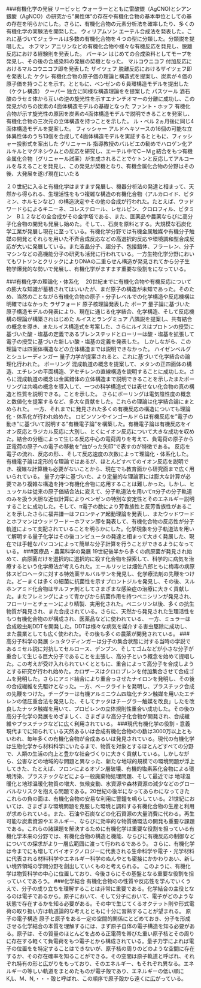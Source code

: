 ###有機化学の発展
リービッヒ
ウォーラーとともに雷酸銀（AgCNO)とシアン銀酸（AgNCO）の研究から”異性体”の存在や有機化合物の基本単位としての基の存在を明らかにした。さらに、有機化合物の元素分析法を確率したり、多くの有機化学の実験法を開発した。
ウィリアムソン
エーテル合成法を発表した。これに基づいてジェラールは多数の有機化合物を４つの型に分類した。分類説を提唱した。
ホフマン
アニリンなどの有機化合物や様々な有機反応を発見し、脱離反応における経験則を発表した。
バーキン
はじめての合成染料としてモープを発見し、その後の合成染料の発展の契機となった。
マルコウニコフ
付加反応におけるマルコウニコフ即を発表した
ザイツェフ
脱離反応におけるザイツェフ即を発表した
ケクレ
有機化合物の原子価の理論と構造式を提案し、炭素が４価の原子価を持つことを示す。とともに、ベンゼンの６員環構造モデルを提出した（ケクレ構造）
クーパー
独立に同様な構造理論をを提案した
パスツール
酒石酸のラセミ体から互いの逆の旋光性を示すエナンチオマーの分離に成功し、この発見がのちの炭素の4面体構造モデルの基礎となった
ファント・ホッフ
有機化合物が示す旋光性の原因を炭素の4面体構造モデルで説明できることを発案し、有機化合物の三次元の立体構造を持つことを示した。
ル・ベル
2ヵ月後に同じ4面体構造モデルを提案した。
フィッシャー
アルドヘキソースの16個の可能な立体異性体のうち13個を合成して4面体構造モデルを実証するとともに、フィッシャー投影式を案出した
グリニャール
指導教授のバルビエの勧めでハロゲン化アルキルとマグネシウムとの反応を研究し、エーテル中でC－Mｇ結合をもつ有機金属化合物（グリニャール試薬）が生成されることでケトンと反応してアルコールを与えることを発見し、この発見が契機となり、有機金属化合物の分野はその後、大発展を遂げ現在にいたる

２０世紀に入ると有機化学はますます発展し、機器分析法の発達と相まって、天然から得られる、生理活性をもつ複雑な構造の有機化合物（アルカロイド、ビタミン、ホルモンなど）の構造決定やその他の合成が行われた。たとえば、ウッドワードらによるキニーネ、コレステロール、レセルピン、クロロフィル、ビタミン　B１２などの全合成がその金字塔である、また、医薬品や農薬ならびに高分子化合物の開発も発展し始めた。そして、、石炭を原料とする。大規模な石炭化学工業が発展し現在に至っている。有機化学分野では有機金属触媒や有機分子触媒の開発とそれらを用いた不斉合成反応などの高選択的反応や環境調和型合成反応が大いに発展している。また液晶分子、超分子、包接錯体、フラーレン、分子マシンなどの高機能分子の研究も活発に行われている。一方生物化学分野においてもワトソンとクリックによりDNAの二重らせん構造が発見されてから分子生物学爆発的な勢いで発展し、有機化学がますます重要な役割をになっている。

###有機化学の理論化・体系化
　20世紀までに有機化合物や有機反応についての膨大な知識が蓄積されてはいいたが、まだ原子の構造が未知であった。そのため、当然のことながら有機化合物の原子・分子レベルでの化学構造や反応機構は明確ではなかった
ラザフォード
原子核理論発表した
ボーア
量子論に基づいた原子構造モデルの発表により、現在に通じる化学結合、化学構造、そして反応機構の理論が構築されはじめた
ルイスとラングミュア
八隅説を提案し、共有結合の概念を導き、またルイス構造式を考案した、さらにルイスはプロトンの授受に基づいた酸・塩基の定義であるブレンステッドとローリーは酸・塩基を拡張して電子の授受に基づいた新しい酸・塩基の定義を発表した。
しかしながら、この理論では四面体構造などの立体構造までは説明できなかった。
ハイゼンベルグとシュレーディンガー
量子力学が提案されると、これに基づいて化学結合の論理化行われた。
ボーリング
混成軌道の概念を提案して、メタンの正四面体の構造、エチレンの平面構造、アセチレンの直線構造を説明することに成功した。さらに混成軌道の概念は金属錯体の立体構造まで説明できることを示したまたボーリングは共鳴の概念を導入して、一つの科学構造式では表せない化合物の真の構造と性質を説明できる。ことを示した。
さらにボーリングは電気陰性度の概念と数値化を提案するなど、多大な貢献をした。これらの理論は化学結合論にまとめられた。
一方、それまでに発見された多くの有機反応の構造についても理論化・体系化が行われ始めた。
ロビンソンやインゴールドらは有機反応を”電子の動き”に基づいて説明する”有機電子論”を構築した。有機電子論は有機反応をイオン反応とラジカル反応に大別し、とくにイオン反応について大きな成功を収めた。結合の分極によって生じる反応中心の電荷周りを考えて、負電荷の原子から正電荷の原子への電子の移動を”曲がった矢印”で表すのが特徴である。
反応を電子の流れ、反応の形、、そして反応速度の次数によって理論化・体系化した。有機電子論は定形的な理論ではあるが、ほとんどすべてのイオン反応を説明でき、複雑な計算機も必要がないことから、現在でも教育面から研究面まで広く用いられている。
量子力学に基づいた、より定量的な理論家には膨大な計算が必要であり複雑な構造を持つ有機化合物に応用することは難しかった。しかし、ヒュッケルは従来の原子価結合法に変えて、分子軌道法を用いてπ分子の分子軌道のみを扱う大胆な近似計算によりペンゼンの特別な安定性とそのエネルギー説明することに成功した。そして、π電子の数により芳香族性と反芳香族性があることを示したさらに福井謙一はフロンティア起動理論を発表し、またウッドワードとホフマンはウッドワードーホフマン即を発表して、有機化合物の反応性が分子軌道によって支配されていることを明らかにした。化学現象を分子軌道法を用いて解明する量子化学はその後コンピュータの発達と相まって大きく発展した、現在では手軽なパソコンによって簡単な分子計算を行うことができるようになっている。
###医療品・農薬科学の発展
19世紀後半から多くの病原菌が発見され始めて、病原菌だけを選択的に選択的に殺す化合物を探索して、科学的に病気を治療するという化学療法が考えられた。エールリッヒは畑佐八郎ともに梅毒の病原体スピロヘータに対する特効薬サルバルサンを発見し、化学療法剤の先鞭をつけた。どーまくは多くの細菌に抗菌性を示すプロントジルを発見し、その後、スルホンアミド化合物はサルファ剤としてさまざまな感染症の治療に大きく貢献した。またフレミングによって青かびから抗菌作用を持つペニシリンが発見され、フローリーとチェーンにより精製、実用化された。ペニシリン以後、多くの抗生物質が発見され、また合成されている。さらに、天然から発見された生理活性をもつ有機化合物のが構成され、医薬品などに使われている、
一方、ミュラーは合成殺虫剤DDTを開発した。DDTは様々な病気を媒介する害虫駆除に成功し、また農業としても広く使われた。その後も多くの農薬が開発されている。
###高分子科学の発展
シュタウディンガーは分子の集合状態に対する当時の学説であるミセル説に対抗してセルロース、デンプン、そしてゴムなどが小さな分子が重合して生じる巨大分子であることを主張し、高分子という概念を始めて提唱した。この考えが受け入れられていくとともに、重合によって高分子を合成しようとする研究が行われ始めた。カロザースはクロロブレンを付加集合させて合成ゴムを発明した。さらにアミド結合により重合っさせたナイロンを発明し、その後の合成繊維を先駆けとなった。一方、ベークライトを発明し、プラスチック合成の先鞭をつけた。チーグラーは有機アルミニウム四塩化チタン触媒を用いたエチレンの低圧重合法を発見した、そしてナッタはチーグラー触媒を改良」したを改良したナッタ触媒を用いて、プロビレンの立体規則性重合い成功した。その後の高分子化学の発展をめざましく、さまざまな高分子化合物が開発され、合成繊維やプラスチックなどに広く利用されている。
###現代有機化学の役割・意義
現代までに知られている天然あるいは合成有機化合物のの数は3000万以上ともいわれ、毎年多くの有機化合物が合成あるいは発見されている。現代の有機化学は生物化学から材料科学にいたるまで、物質を対象とするほとんどすべての分野で、人類の生活の向上と豊かな社会づくりに大きく貢献している。しかしながら、公害などの地域的な問題と異なった、新たな地球的規模での環境問題が浮上してきた、たとえば、フロンによるオゾン層破壊、有機的塩素系化合物による環境汚染、プラスチックなどによる一般廃棄物処理問題、そして最近では
地球温暖化と地球温暖化物質の増大、気候変動、水資源や森林資源の減少などのグローバルなリスクを抱える問題である。20世紀の後半になってあらわになってきたこれらの負の面は、有機化合物の安易な利用に警鐘を鳴らしている。21世紀においては、さまざまな環境問題を克服した環境と調和する有機化合物の生産と利用が求められている。また、石油や石炭などの化石資源の大量消費に代わる。再生可能な炭素資源やエネルギー、ならびに効率的な物質循環法の開発も重要な課題である。これらの諸課題を解決するために有機化学は重要な役割を担っている有機化学本来の分野では、有機化合物の構造と機能、ならびに有機反応の制御などについての探求がより一層広範囲に渡って行われるであろう。
さらに、有機化学は今までにも増してバイオテクノロジーに代表される生命科学や電子・光学材料に代表される材料科学やエネルギー科学のぬんやとも密接にかかわりあい、新しい境界領域の学問分野を創出していくものと考えられる。
このように、有機化学は物質科学の中心に位置しており、今後さらにその基盤となる重要な役割を担っていくであろう。
###化学結合
有機化合物のの性質や反応性を学んでいくうえで、分子の成り立ちを理解することは非常に重要である。化学結合の主役となるのは電子であるから。原子において、そして分子において、電子がどのような状態で存在するかを知る必要がある。その中で生じてくるオクテット則や形式電荷の取り扱い方は軌道論的な考えとともに十分に習熟することが望まれる。
原子の電子構造
原子と原子をある一定の空間的関係にとどめておき、分子を形成させる化学結合の本質を理解するには、まず原子自体の電子構造を知る必要がある。原子は、その質量のほとんどを占める正電荷を帯びた重い原子核とその周りに存在する軽くて負電荷をもつ電子とから構成されている。量子力学によれば電子の位置をを特定することはできないが、原子核の周りのどのような空間に存在するか、その存在確率を知ることができる。その空間は原子軌道と呼ばれ、それぞれ特有の形と広がりをもっており、そのエネルギー、もそれぞれ異なる。エネルギーの等しい軌道をまとめたものが電子殻であり、エネルギーの低い順にK,L、M、N,・・・殻と呼ばれ、この順序で原子殻から遠くに広がっている。